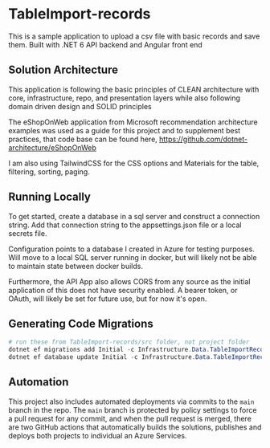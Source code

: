 # TableImport-records
This is a sample application to upload a csv file with basic records and save them. Built with .NET 6 API backend and Angular front end

## Solution Architecture

This application is following the basic principles of CLEAN architecture with core, infrastructure, repo, and presentation layers while also following domain driven design and SOLID principles

The eShopOnWeb application from Microsoft recommendation architecture examples was used as a guide for this project and to supplement best practices, that code base can be found here, https://github.com/dotnet-architecture/eShopOnWeb

I am also using TailwindCSS for the CSS options and Materials for the table, filtering, sorting, paging.

## Running Locally

To get started, create a database in a sql server and construct a connection string. Add that connection string to the appsettings.json file or a local secrets file.

Configuration points to a database I created in Azure for testing purposes. Will move to a local SQL server running in docker, but will likely not be able to maintain state between docker builds.

Furthermore, the API App also allows CORS from any source as the initial application of this does not have security enabled. A bearer token, or OAuth, will likely be set for future use, but for now it's open.

## Generating Code Migrations

```powershell
# run these from TableImport-records/src folder, not project folder
dotnet ef migrations add Initial -c Infrastructure.Data.TableImportRecordsContext -p Infrastructure -s API -o Data/Migrations
dotnet ef database update Initial -c Infrastructure.Data.TableImportRecordsContext -p Infrastructure -s API
```

## Automation

This project also includes automated deployments via commits to the `main` branch in the repo. The `main` branch is protected by policy settings to force a pull request for any commit, and when the pull request is merged, there are two GitHub actions that automatically builds the solutions, publishes and deploys both projects to individual an Azure Services.